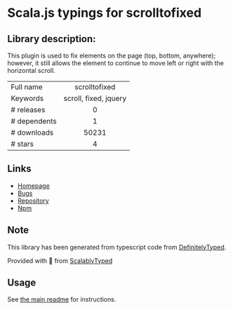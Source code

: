 
# Scala.js typings for scrolltofixed


## Library description:
This plugin is used to fix elements on the page (top, bottom, anywhere); however, it still allows the element to continue to move left or right with the horizontal scroll.

|                    |                 |
| ------------------ | :-------------: |
| Full name          | scrolltofixed |
| Keywords           | scroll, fixed, jquery |
| # releases         | 0 |
| # dependents       | 1 |
| # downloads        | 50231 |
| # stars            | 4 |

## Links
- [Homepage](https://github.com/bigspotteddog/ScrollToFixed)
- [Bugs](https://github.com/bigspotteddog/ScrollToFixed/issues)
- [Repository](https://github.com/bigspotteddog/ScrollToFixed)
- [Npm](https://www.npmjs.com/package/scrolltofixed)
    


## Note
This library has been generated from typescript code from [DefinitelyTyped](https://definitelytyped.org).

Provided with :purple_heart: from [ScalablyTyped](https://github.com/oyvindberg/ScalablyTyped)

## Usage
See [the main readme](../../readme.md) for instructions.


